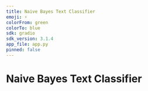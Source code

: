 ```yaml
---
title: Naive Bayes Text Classifier
emoji: ⚡
colorFrom: green
colorTo: blue
sdk: gradio
sdk_version: 3.1.4
app_file: app.py
pinned: false
---
```


# Naive Bayes Text Classifier
